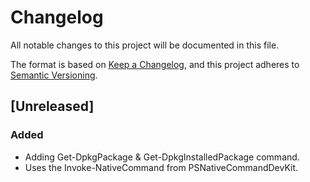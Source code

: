 # Changelog

All notable changes to this project will be documented in this file.

The format is based on [Keep a Changelog](https://keepachangelog.com/en/1.0.0/),
and this project adheres to [Semantic Versioning](https://semver.org/spec/v2.0.0.html).

## [Unreleased]

### Added

- Adding Get-DpkgPackage & Get-DpkgInstalledPackage command.
- Uses the Invoke-NativeCommand from PSNativeCommandDevKit.

